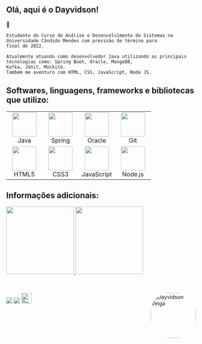 ## Olá, aqui é o Dayvidson!

:pushpin:
```
Estudante do Curso de Análise e Desenvolvimento de Sistemas na Universidade Cândido Mendes com previsão de término para
final de 2022.

Atualmente atuando como desenvolvedor Java utilizando as principais tecnologias como: Spring Boot, Oracle, MongoDB,
Kafka, JUnit, Mockito.
Também me aventuro com HTML, CSS, JavaScript, Node JS.
```
## Softwares, linguagens, frameworks e bibliotecas que utilizo:
<table>
    <tbody>
        <tr>
            <td width="25%" align="center">
                <img height="64px" src="https://img.icons8.com/color/48/000000/java-coffee-cup-logo.png">
                <br>
                <span>Java</span>
            </td>
            <td width="25%" align="center">
                <img height="64px" src="https://img.icons8.com/color/48/000000/spring-logo.png">
                <br>
                <span>Spring<span>
            </td>
            <td width="25%" align="center">
                <img height="64px" src="https://img.icons8.com/color/344/oracle-logo.png">
                <br>
                <span>Oracle<span>
            </td>
            <td width="25%" align="center">
                <img height="64px" src="https://img.icons8.com/color/48/000000/git.png">
                <br>
                <span>Git</span>
            </td>
        </tr>
        <tr>
            <td width="25%" align="center">
                <img height="64px" src="https://img.icons8.com/color/48/000000/html-5.png">
                <br>
                <span>HTML5</span>
            </td>
            <td width="25%" align="center">
                <img height="64px" src="https://img.icons8.com/color/48/000000/css3.png">
                <br>
                <span>CSS3</span>
            </td>
            <td width="25%" align="center">
                <img height="64px" src="https://img.icons8.com/color/48/000000/javascript.png">
                <br>
                <span>JavaScript</span>
            </td>
            <td width="25%" align="center">
                <img height="64px" src="https://img.icons8.com/color/48/000000/nodejs.png">
                <br>
                <span>Node.js</span>
            </td>
        </tr>
  </tbody>
</table>

## Informações adicionais:
<div>
    <a href="https://github.com/dayvidsonveiga">
    <img height="180em" src="https://github-readme-stats.vercel.app/api?username=dayvidsonveiga&show_icons=true&theme=dracula&include_all_commits=true&count_private=true"/>
    <img height="180em" src="https://github-readme-stats.vercel.app/api/top-langs/?username=dayvidsonveiga&layout=compact&langs_count=20&theme=dracula"/>
<div>

## 
	
<div style="display: inline_block"><br>
    <a href="https://www.linkedin.com/in/dayvidsonveiga/" target="_blank"><img src="https://img.shields.io/badge/-LinkedIn-%230077B5?style=for-the-badge&logo=linkedin&logoColor=white" target="_blank"></a>
    <a href = "mailto: dayvidsonveiga@gmail.com"><img src="https://img.shields.io/badge/-Gmail-%23333?style=for-the-badge&logo=gmail&logoColor=white" target="_blank"></a>
    <a align="left"><img src="https://visitor-badge.laobi.icu/badge?page_id=dayvidsonveiga" alt="Dayvidson" height="28"/></a>
    <img align="right" alt="Dayvidson Veiga" height="120" style="border-radius:50px;" src="http://clubedosgeeks.com.br/wp-content/uploads/2016/01/dormrm.gif">
</div>
